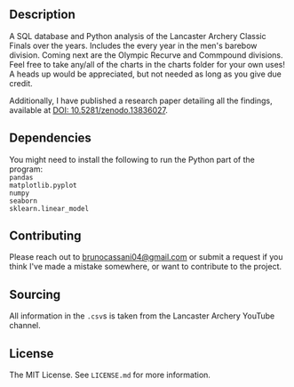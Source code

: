 ## Description

A SQL database and Python analysis of the Lancaster Archery Classic Finals over the years. Includes the every year in the men's barebow division. Coming next are the Olympic Recurve and Commpound divisions. Feel free to take any/all of the charts in the charts folder for your own uses! A heads up would be appreciated, but not needed as long as you give due credit.

Additionally, I have published a research paper detailing all the findings, available at [DOI: 10.5281/zenodo.13836027](https://doi.org/10.5281/zenodo.13836027).

## Dependencies
You might need to install the following to run the Python part of the program:\
`pandas`\
`matplotlib.pyplot`\
`numpy`\
`seaborn`\
`sklearn.linear_model`

## Contributing

Please reach out to [brunocassani04@gmail.com](mailto:brunocassani04@gmail.com) or submit a request if you think I've made a mistake somewhere, or want to contribute to the project.

## Sourcing

All information in the `.csv`s is taken from the Lancaster Archery YouTube channel.

## License
The MIT License. See `LICENSE.md` for more information.
